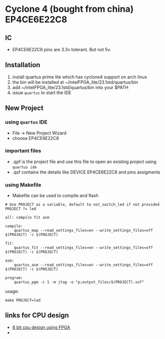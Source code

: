 # Cyclone 4 (bought from china) EP4CE6E22C8
## IC
- EP4CE6E22C8 pins are 3.3v tolerant. But not 5v.  
## Installation


1. install quartus prime lite which has cyclone4 support on arch linux
2. the bin will be installed at ~/intelFPGA_lite/23.1std/quartus/bin
3. add ~/intelFPGA_lite/23.1std/quartus/bin into your $PATH
4. issue `quartus` to start the IDE

## New Project

### using `quartus` IDE

- File -> New Project Wizard 
- choose EP4CE6E22C8

### important files
- <project name>.qpf is the project file and use this file to open an existing project using `quartus ide`
- <project name>.qsf contains the details like DEVICE EP4CE6E22C8 and pins assigments


### using Makefile
- Makefile can be used to compile and flash 
```
# Use PROJECT as a variable, default to not_switch_led if not provided
PROJECT ?= led

all: compile fit asm

compile:
	quartus_map --read_settings_files=on --write_settings_files=off $(PROJECT) -c $(PROJECT)

fit:
	quartus_fit --read_settings_files=on --write_settings_files=off $(PROJECT) -c $(PROJECT)

asm:
	quartus_asm --read_settings_files=on --write_settings_files=off $(PROJECT) -c $(PROJECT)

program:
	quartus_pgm -c 1 -m jtag -o "p;output_files/$(PROJECT).sof"
```

usage:

```
make PROJECT=led
```

## links for CPU design

- [8 bit cpu design using FPGA](https://austinmorlan.com/posts/8bit_breadboard_fpga/)
- 
